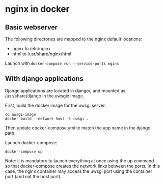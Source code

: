 # nginx in docker

## Basic webserver

The following directories are mapped to the nginx default locations:
* nginx to /etc/nginx
* html to /usr/share/nginx/html

Launch with `docker-compose run --service-ports nginx`

## With django applications

Django applications are located in django/, and mounted as /usr/share/django
in the uwsgix image.

First, build the docker image for the uwsgi server:

    cd uwsgi-image
    docker build --network host -t uwsgi .

Then update docker-compose.yml to match the app name in the django path.

Launch docker-compose:

    docker-compose up

Note: it is mandatory to launch everything at once using the up command so that
docker-compose creates the network links between the ports. In this case, the
nginx container may access the uwsgi port using the container port (and not
the host port).
